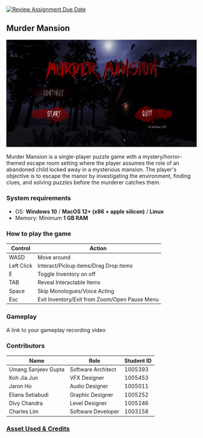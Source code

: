 [![Review Assignment Due Date](https://classroom.github.com/assets/deadline-readme-button-24ddc0f5d75046c5622901739e7c5dd533143b0c8e959d652212380cedb1ea36.svg)](https://classroom.github.com/a/MSZi6QIz)
## Murder Mansion
![murder mansion header.gif](Assets/Previews/murder_mansion_header.gif)

Murder Mansion is a single-player puzzle game with a mystery/horror-themed escape room setting where the player assumes the role of an abandoned child locked away in a mysterious mansion. The player's objective is to escape the manor by investigating the environment, finding clues, and solving puzzles before the murderer catches them.

### System requirements

- OS: **Windows 10** / **MacOS 12+ (x86 + apple silicon)** / **Linux** 
- Memory: Minimum **1 GB RAM**
### How to play the game
| Control    | Action                                        |
|------------|-----------------------------------------------|
| WASD       | Move around                                   |-  
| Left Click | Interact/Pickup items/Drag Drop items         |-  
| E          | Toggle Inventory on off                       |-
| TAB        | Reveal Interactable Items                     |-
| Space      | Skip Monologues/Voice Acting                  |-
| Esc        | Exit Inventory/Exit from Zoom/Open Pause Menu |-  

### Gameplay

A link to your gameplay recording video

### Contributors

| Name                | Role                | Student ID |
|---------------------|---------------------|------------|
| Umang Sanjeev Gupta | Software Architect  | 1005393    |
| Koh Jia Jun         | VFX Designer        | 1005453    |
| Jaron Ho            | Audio Designer      | 1005011    |
| Eliana Setiabudi    | Graphic Designer    | 1005252    |
| Divy Chandra        | Level Designer      | 1005246    |
| Charles Lim         | Software Developer  | 1003158    |

### [Asset Used & Credits](./credits.md)
